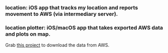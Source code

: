 ### location: iOS app that tracks my location and reports movement to AWS (via intermediary server).
### location plotter: iOS/macOS app that takes exported AWS data and plots on map.

Grab [this project](https://github.com/edasque/DynamoDBtoCSV) to download the data from AWS.
